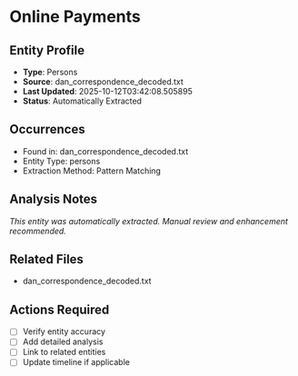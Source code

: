 # Online Payments

## Entity Profile
- **Type**: Persons
- **Source**: dan_correspondence_decoded.txt
- **Last Updated**: 2025-10-12T03:42:08.505895
- **Status**: Automatically Extracted

## Occurrences
- Found in: dan_correspondence_decoded.txt
- Entity Type: persons
- Extraction Method: Pattern Matching

## Analysis Notes
*This entity was automatically extracted. Manual review and enhancement recommended.*

## Related Files
- dan_correspondence_decoded.txt

## Actions Required
- [ ] Verify entity accuracy
- [ ] Add detailed analysis
- [ ] Link to related entities
- [ ] Update timeline if applicable
